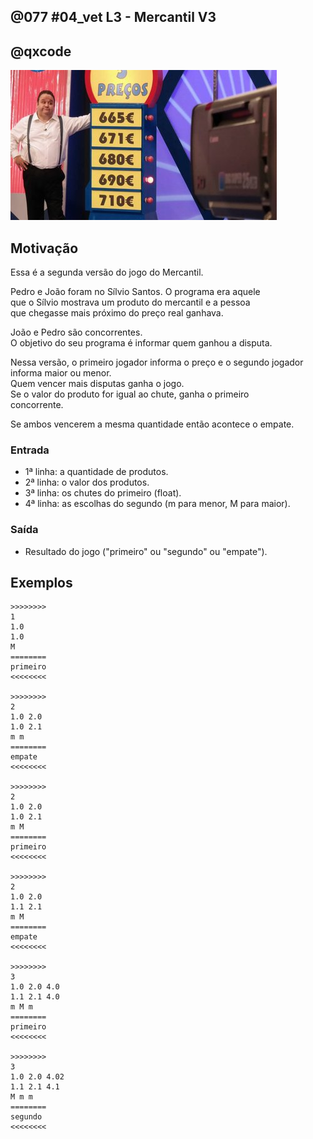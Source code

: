 ## @077 #04_vet L3 - Mercantil V3
## @qxcode

![](capa.jpg)

## Motivação

Essa é a segunda versão do jogo do Mercantil.

Pedro e João foram no Sílvio Santos. O programa era aquele  
que o Sílvio mostrava um produto do mercantil e a pessoa  
que chegasse mais próximo do preço real ganhava.

João e Pedro são concorrentes.  
O objetivo do seu programa é informar quem ganhou a disputa.

Nessa versão, o primeiro jogador informa o preço e o segundo jogador informa maior ou menor.  
Quem vencer mais disputas ganha o jogo.  
Se o valor do produto for igual ao chute, ganha o primeiro  
concorrente.

Se ambos vencerem a mesma quantidade então acontece o empate.

### Entrada

*   1ª linha: a quantidade de produtos.  
*   2ª linha: o valor dos produtos.
*   3ª linha: os chutes do primeiro (float).
*   4ª linha: as escolhas do segundo (m para menor, M para maior).  

### Saída

*   Resultado do jogo ("primeiro" ou "segundo" ou "empate").

## Exemplos  

```
>>>>>>>>
1  
1.0  
1.0  
M  
========
primeiro
<<<<<<<<

>>>>>>>>
2  
1.0 2.0  
1.0 2.1  
m m  
========
empate
<<<<<<<<

>>>>>>>>  
2
1.0 2.0
1.0 2.1
m M
========
primeiro
<<<<<<<<

>>>>>>>>
2
1.0 2.0
1.1 2.1
m M
========
empate
<<<<<<<<

>>>>>>>>
3
1.0 2.0 4.0
1.1 2.1 4.0
m M m
========
primeiro
<<<<<<<<

>>>>>>>>
3
1.0 2.0 4.02
1.1 2.1 4.1
M m m
========
segundo
<<<<<<<<
```

#

<!---
>>>>>>>> 01
1
1.0
1.0
M
========
primeiro
<<<<<<<<

>>>>>>>> 02
2
1.0 2.0
1.0 2.1
m m
========
empate
<<<<<<<<
--->